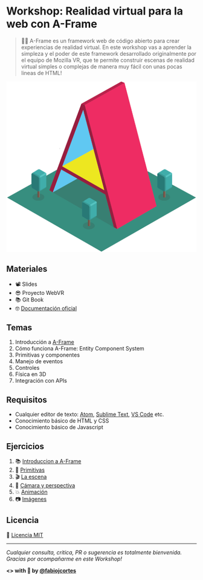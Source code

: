 # Workshop: Realidad virtual para la web con A-Frame

> 👨‍🏫 A-Frame es un framework web de código abierto para crear experiencias de realidad virtual. En este workshop vas a aprender la simpleza y el poder de este framework desarrollado originalmente por el equipo de Mozilla VR, que te permite construir escenas de realidad virtual simples o complejas de manera muy fácil con unas pocas lineas de HTML!

<p align="center">
 <img src="docs/img/aframe1.png" alt="A-Frame">
</p>

## Materiales
* 📽 Slides
* 😎 Proyecto WebVR
* 📚 Git Book
* 🤓 [Documentación oficial](https://aframe.io/docs/0.7.0/introduction/)

## Temas
1. Introducción a [A-Frame](https://aframe.io/)
2. Cómo funciona A-Frame: Entity Component System
3. Primitivas y componentes
4. Manejo de eventos
5. Controles
6. Física en 3D
7. Integración con APIs

## Requisitos
* Cualquier editor de texto: [Atom](https://atom.io/), [Sublime Text](https://www.sublimetext.com/), [VS Code](https://code.visualstudio.com/) etc.
* Conocimiento básico de HTML y CSS
* Conocimiento básico de Javascript

## Ejercicios
1. 📚 [Introduccion a A-Frame](https://github.com/fcor/aframe-workshop/blob/master/ex/1.md)
2. :dragon_face: [Primitivas](https://github.com/fcor/aframe-workshop/blob/master/ex/2.md)
3. :clapper: [La escena](https://github.com/fcor/aframe-workshop/blob/master/ex/3.md)
4. :movie_camera: [Cámara y perspectiva](https://github.com/fcor/aframe-workshop/blob/master/ex/4.md)
4. :collision: [Animación](https://github.com/fcor/aframe-workshop/blob/master/ex/5.md)
6. :camera: [Imágenes](https://github.com/fcor/aframe-workshop/blob/master/ex/6.md)

## Licencia
📄 [Licencia MIT](https://github.com/fcor/aframe-workshop/blob/master/LICENSE)

---
*Cualquier consulta, critica, PR o sugerencia es totalmente bienvenida.
Gracias por acompañarme en este Workshop!*

**<> with 🤘 by [@fabiojcortes](https://twitter.com/fabiojcortes)**
